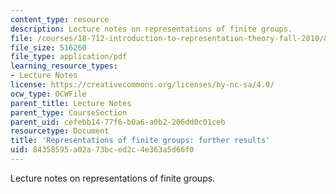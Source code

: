 ```yaml
---
content_type: resource
description: Lecture notes on representations of finite groups.
file: /courses/18-712-introduction-to-representation-theory-fall-2010/84358595a02a73bced2c4e363a5d66f0_MIT18_712F10_ch4.pdf
file_size: 516260
file_type: application/pdf
learning_resource_types:
- Lecture Notes
license: https://creativecommons.org/licenses/by-nc-sa/4.0/
ocw_type: OCWFile
parent_title: Lecture Notes
parent_type: CourseSection
parent_uid: cefebb14-77f6-b0a6-a0b2-206dd0c01ceb
resourcetype: Document
title: 'Representations of finite groups: further results'
uid: 84358595-a02a-73bc-ed2c-4e363a5d66f0
---
```

Lecture notes on representations of finite groups.